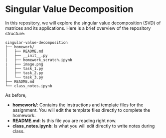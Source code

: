 # Singular Value Decomposition

In this repository, we will explore the singular value decomposition (SVD) of matrices and its applications. Here is a brief overview of the repository structure:
```
singular-value-decomposition
├── homework/
│   ├── README.md
│   ├── __init__.py
|   ├── homework_scratch.ipynb
|   ├── image.png
│   ├── task_1.py
│   ├── task_2.py
│   └── task_3.py
├── README.md
└── class_notes.ipynb
```
As before,
- **homework/**: Contains the instructions and template files for the assignment. You will edit the template files directly to complete the homework.
- **README.md**: Is this file you are reading right now.
- **class_notes.ipynb**: Is what you will edit directly to write notes during class.
